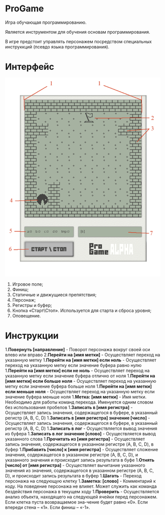 # ProGame
Игра обучающая программированию.

Является инструментом для обучения основам программирования.

В игре предстоит управлять персонажем посредством специальных инструккций (псевдо языка программирования).
# Интерфейс
![alt text](GUI.png "Interface")
1. Игровое поле;
2. Финиш;
3. Статичные и движущиеся препятствия;
4. Персонаж;
5. Регистры и буфер;
6. Кнопка «Старт\Стоп». Используется для старта и сброса уровня;
7. Оповещение.

# Инструкции
1.**Повернуть [направление]** - Поворот персонажа вокруг своей оси влево или вправо
2.**Перейти на [имя метки]** - Осуществляет переход на указанную метку
1.**Перейти на [имя метки] если ноль** - Осуществляет переход на указанную метку если значение буфера равно нулю
1.**Перейти на [имя метки] если не ноль** - Осуществляет переход на указанную метку если значение буфера отлично от ноля
1.**Перейти на [имя метки] если больше ноля** - Осуществляет переход на указанную метку если значение буфера больше ноля
1.**Перейти на [имя метки] если меньше ноля** - Осуществляет переход на указанную метку если значение буфера меньше ноля
1.**Метка: [имя метки]** - Имя метки. Необходимо для работы команд перехода. Именуется одним словом без использования пробелов
1.**Записать в [имя регистра]** - Осуществляет запись значения, содержащегося в буфере, в указанный регистр (A, B, C, D)
1.**Записать в [имя регистра] значение [число]** - Осуществляет запись значения, содержащегося в буфере, в указанный регистр (A, B, C, D)
1.**Записать в лог** - Осуществляется вывод значения из буфера
1.**Записать в лог значение [слово]** - Осуществляется вывод указанного слова
1.**Прочитать из [имя регистра]** - Осуществляет запись значения, содержащегося в указанном регистре (A, B, C, D), в буфер
1.**Прибавить [число] к [имя регистра]** - Осуществляет сложение значения, содержащегося в указанном регистре (A, B, C, D), и указанного значения и происходит запись результата в буфе
1.**Отнять [число] от [имя регистра]** - Осуществляет вычитание указанного значения из значения, содержащегося в указанном регистре (A, B, C, D), и происходит запись результата в буфер
1.**Шагать** - Переход персонажа на следующую клетку
1.**Заметка: [слово]** - Комментарий к коду. На поведение персонажа не влияет. Может служить как команда бездействия персонажа в текущем ходу
1.**Проверить** - Осуществляется анализ объекта, находящего на следующей ячейки перед персонажем. Если клетка пуста возвращаемое зна-чение будет равно «0». Если впереди стена – «1». Если финиш – «-1».
